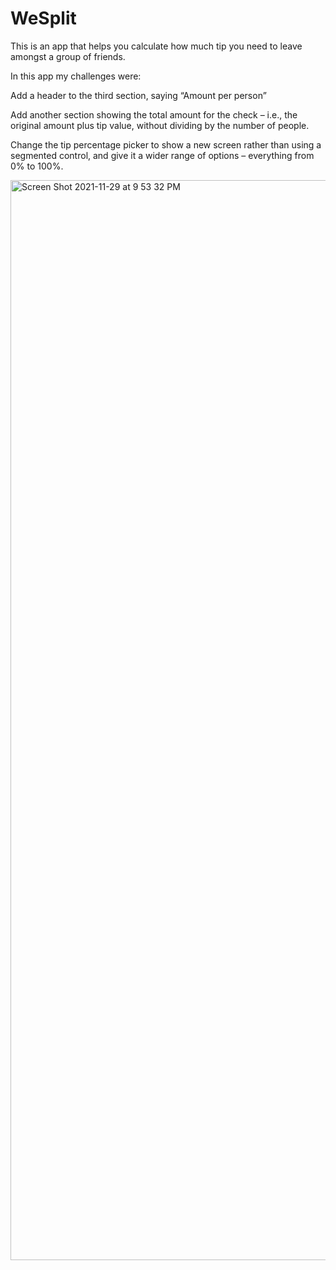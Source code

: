 # WeSplit
This is an app that helps you calculate how much tip you need to leave amongst a group of friends.

In this app my challenges were:

Add a header to the third section, saying “Amount per person”

Add another section showing the total amount for the check – i.e., the original amount plus tip value, without dividing by the number of people.

Change the tip percentage picker to show a new screen rather than using a segmented control, and give it a wider range of options – everything from 0% to 100%.

<img width="1728" alt="Screen Shot 2021-11-29 at 9 53 32 PM" src="https://user-images.githubusercontent.com/88692767/143977428-f040abf0-232f-46d3-9f82-81a7e59bc532.png">
